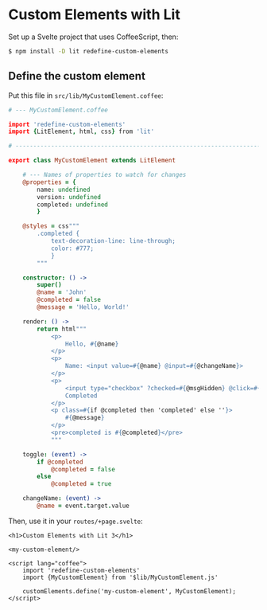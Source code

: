 Custom Elements with Lit
========================

Set up a Svelte project that uses CoffeeScript, then:

```bash
$ npm install -D lit redefine-custom-elements
```

Define the custom element
-------------------------

Put this file in `src/lib/MyCustomElement.coffee`:

```coffeescript
# --- MyCustomElement.coffee

import 'redefine-custom-elements'
import {LitElement, html, css} from 'lit'

# ---------------------------------------------------------------------------

export class MyCustomElement extends LitElement

	# --- Names of properties to watch for changes
	@properties = {
		name: undefined
		version: undefined
		completed: undefined
		}

	@styles = css"""
		.completed {
			text-decoration-line: line-through;
			color: #777;
			}
		"""

	constructor: () ->
		super()
		@name = 'John'
		@completed = false
		@message = 'Hello, World!'

	render: () ->
		return html"""
			<p>
				Hello, #{@name}
			</p>
			<p>
				Name: <input value=#{@name} @input=#{@changeName}>
			</p>
			<p>
				<input type="checkbox" ?checked=#{@msgHidden} @click=#{@toggle}>
				Completed
			</p>
			<p class=#{if @completed then 'completed' else ''}>
				#{@message}
			</p>
			<pre>completed is #{@completed}</pre>
			"""

	toggle: (event) ->
		if @completed
			@completed = false
		else
			@completed = true

	changeName: (event) ->
		@name = event.target.value
```

Then, use it in your `routes/+page.svelte`:

```svelte
<h1>Custom Elements with Lit 3</h1>

<my-custom-element/>

<script lang="coffee">
	import 'redefine-custom-elements'
	import {MyCustomElement} from '$lib/MyCustomElement.js'

	customElements.define('my-custom-element', MyCustomElement);
</script>
```
